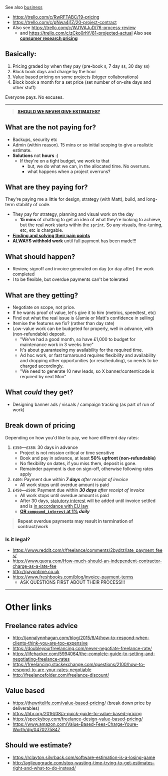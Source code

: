 See also [business](https://trello.com/b/hs0pW8PU/business)

- https://trello.com/c/RwRFTABC/19-pricing
- https://trello.com/c/pNwa4j1Z/20-project-contract
- Also see https://trello.com/c/WJ1VAJuD/76-process-review
  - and https://trello.com/c/zCko0rhY/81-projected-actual
Also see **[consumer research pricing](https://www.quora.com/How-much-do-companies-charge-for-consumer-insights-and-what-factors-affect-this-price)**

## Basically:

1. Pricing graded by when they pay (pre-book `$`, 7 day `$$`, 30 day `$$`)
2. Block book days and charge by the hour
3. Value based pricing on some projects (bigger collaborations)
4. Block book a month for a set price (set number of on-site days and other stuff)

Everyone pays. No excuses.

-----

> **[SHOULD WE NEVER GIVE ESTIMATES?](http://agileupgrade.com/stop-wasting-time-trying-to-get-estimates-right-and-what-to-do-instead/)**

## What are the not paying for?

- Backups, security etc
- Admin (within reason). 15 mins or so initial scoping to give a realistic estimate.
- **Solutions** not **hours** :)
    - If they're on a tight budget, we work to that
        - but, we do what we can, in the allocated time. No overruns.
        - what happens when a project overruns?

## What are they paying for?

They're paying me a little for design, strategy (with Matt), build, and long-term stability of code.

- They pay for strategy, planning and visual work on the day
   - **15 mins** of chatting to get an idea of what they're looking to achieve, but the real work starts within the `sprint`. So any visuals, fine-tuning, etc, etc is chargable.
- **[Finding and solving their pain points](http://99u.adobe.com/articles/38599/what-should-i-charge-how-to-justify-your-freelance-rates)**
- **ALWAYS withhold work** until full payment has been made!!!

## What should happen?

- Review, signoff and invoice generated on day (or day after) the work completed
- I to be flexible, but overdue payments can't be tolerated

## What are they getting?

- Negotiate on scope, not price.
- If he wants proof of value, let's give it to him (metrics, speedtest, etc)
- Find out what the real issue is (Jamie or Matt's confidence in selling)
- Itemise the features we fix? (rather than day rate)
- Low-value work can be budgeted for properly, well in advance, with (non-refundable) deposit.
  - "We've had a good month, so have £1,000 to budget for maintenance work in 3 weeks time"
  - It's about guaranteeing my availability for the required time.
  - Ad hoc work, or fast turnaround requires flexibility and availability and dropping other opportunities (or rescheduling), so needs to be charged accordingly.
  - "We need to generate 10 new leads, so X banner/content/code is required by next Mon"

## What _could_ they get?

- Designing banner ads / visuals / campaign tracking (as part of run of work)

## Break down of pricing

Depending on how you'd like to pay, we have different day rates:

1. `£350`—`£380`: 30 days in advance
    - Project is not mission critical or time sensitive
    - Book and pay in advance, at least **50% upfront (non-refundable)**
    - No flexibility on dates, if you miss them, deposit is gone.
    - Remainder payment is due on sign-off, otherwise following rates apply
2.  `£400`: Payment due within _**7 days** after receipt of invoice_
    - All work stops until overdue amount is paid
3. `£450`—`£500`: Payment due within _**30 days** after receipt of invoice_
    - All work stops until overdue amount is paid
    - After 30 days, [statutory interest](https://www.gov.uk/late-commercial-payments-interest-debt-recovery/charging-interest-commercial-debt) will be added until invoice settled and is [in accordance with EU law](https://europa.eu/youreurope/business/sell-abroad/payments/late-payment/index_en.htm)
    - **[OR `compound_interest` at 1%](https://goo.gl/MfRTso) _daily_**

> **Repeat overdue payments may result in termination of contract/work**

### Is it legal?

- https://www.reddit.com/r/freelance/comments/2bydrz/late_payment_fees/
- https://www.quora.com/How-much-should-an-independent-contractor-charge-as-a-late-fee
- http://payontime.co.uk
- https://www.freshbooks.com/blog/invoice-payment-terms
  - ASK QUESTIONS FIRST ABOUT THEIR PROCESS!!!


-----

# Other links

## Freelance rates advice

- http://jannalynnhagan.com/blog/2015/8/4/how-to-respond-when-clients-think-you-are-too-expensive
- https://doubleyourfreelancing.com/never-negotiate-freelance-rate/
- https://lifehacker.com/5994064/the-complete-guide-to-setting-and-negotiating-freelance-rates
- https://freelancing.stackexchange.com/questions/2100/how-to-respond-to-are-your-rates-negotiable
- http://freelancefolder.com/freelance-discount/


## Value based

- https://thewritelife.com/value-based-pricing/ (break down price by deliverables)
- https://hbr.org/2016/08/a-quick-guide-to-value-based-pricing
- https://speckyboy.com/freelance-design-value-based-pricing/
- https://www.amazon.com/Value-Based-Fees-Charge-Youre-Worth/dp/0470275847

## Should we estimate?

- https://rclayton.silvrback.com/software-estimation-is-a-losing-game
- http://agileupgrade.com/stop-wasting-time-trying-to-get-estimates-right-and-what-to-do-instead/
